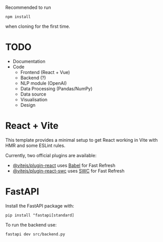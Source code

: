 Recommended to run

    npm install

when cloning for the first time. 

# TODO

- Documentation
- Code
  - Frontend (React + Vue)
  - Backend (?)
  - NLP module (OpenAI)
  - Data Processing (Pandas/NumPy)
  - Data source
  - Visualisation
  - Design

# React + Vite

This template provides a minimal setup to get React working in Vite with HMR and some ESLint rules.

Currently, two official plugins are available:

- [@vitejs/plugin-react](https://github.com/vitejs/vite-plugin-react/blob/main/packages/plugin-react/README.md) uses [Babel](https://babeljs.io/) for Fast Refresh
- [@vitejs/plugin-react-swc](https://github.com/vitejs/vite-plugin-react-swc) uses [SWC](https://swc.rs/) for Fast Refresh

# FastAPI
Install the FastAPI package with:

    pip install "fastapi[standard]

To run the backend use:

    fastapi dev src/backend.py